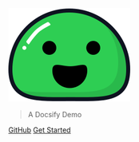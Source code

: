 <!-- _coverpage.md -->

![logo](_media/icon.svg)

> A Docsify Demo

[GitHub](https://github.com/71sprite/docsify-demo)
[Get Started](/mathematics/test)